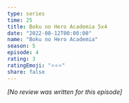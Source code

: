 ```yaml
---
type: series
time: 25
title: Boku no Hero Academia 5x4
date: "2022-08-12T00:00:00"
name: "Boku no Hero Academia"
season: 5
episode: 4
rating: 3
ratingEmoji: "⭐️⭐️⭐️"
share: false
---
```


_[No review was written for this episode]_
